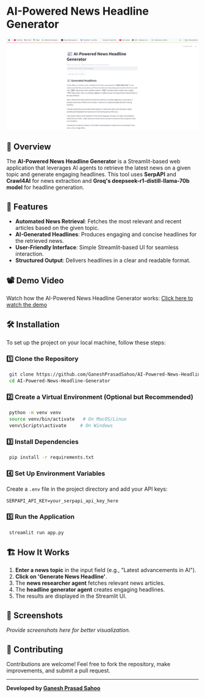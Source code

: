 # AI-Powered News Headline Generator

![AI-Powered News Headline Generator](Screenshot%202025-03-30%20125440.png)

## 📌 Overview
The **AI-Powered News Headline Generator** is a Streamlit-based web application that leverages AI agents to retrieve the latest news on a given topic and generate engaging headlines. This tool uses **SerpAPI** and **Crawl4AI** for news extraction and **Groq's deepseek-r1-distill-llama-70b model** for headline generation.

## 🚀 Features
- **Automated News Retrieval**: Fetches the most relevant and recent articles based on the given topic.
- **AI-Generated Headlines**: Produces engaging and concise headlines for the retrieved news.
- **User-Friendly Interface**: Simple Streamlit-based UI for seamless interaction.
- **Structured Output**: Delivers headlines in a clear and readable format.

## 📽️ Demo Video
Watch how the AI-Powered News Headline Generator works:
[Click here to watch the demo](https://github.com/GaneshPrasadSahoo/AI-Powered-News-Headline-Generator/blob/main/Untitled%20video%20-%20Made%20with%20Clipchamp%20(2).mp4)

## 🛠️ Installation
To set up the project on your local machine, follow these steps:

### 1️⃣ Clone the Repository
```bash
 git clone https://github.com/GaneshPrasadSahoo/AI-Powered-News-Headline-Generator.git
 cd AI-Powered-News-Headline-Generator
```

### 2️⃣ Create a Virtual Environment (Optional but Recommended)
```bash
 python -m venv venv
 source venv/bin/activate   # On MacOS/Linux
 venv\Scripts\activate     # On Windows
```

### 3️⃣ Install Dependencies
```bash
 pip install -r requirements.txt
```

### 4️⃣ Set Up Environment Variables
Create a `.env` file in the project directory and add your API keys:
```env
SERPAPI_API_KEY=your_serpapi_api_key_here
```

### 5️⃣ Run the Application
```bash
 streamlit run app.py
```

## 🏗️ How It Works
1. **Enter a news topic** in the input field (e.g., "Latest advancements in AI").
2. **Click on 'Generate News Headline'**.
3. The **news researcher agent** fetches relevant news articles.
4. The **headline generator agent** creates engaging headlines.
5. The results are displayed in the Streamlit UI.

## 📸 Screenshots
_Provide screenshots here for better visualization._

## 🤝 Contributing
Contributions are welcome! Feel free to fork the repository, make improvements, and submit a pull request.


---
**Developed by [Ganesh Prasad Sahoo](https://github.com/GaneshPrasadSahoo)**

